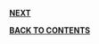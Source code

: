 



[**NEXT**](https://github.com/sharathvontari/Socket.io/blob/master/Other%20Applications.md)     

[**BACK TO CONTENTS**](https://github.com/sharathvontari/Socket.io/blob/master/README.md)

